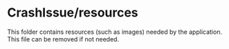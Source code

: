 # CrashIssue/resources

This folder contains resources (such as images) needed by the application. This file can
be removed if not needed.
